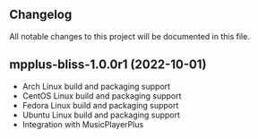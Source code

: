 ## Changelog

All notable changes to this project will be documented in this file.

## mpplus-bliss-1.0.0r1 (2022-10-01)
* Arch Linux build and packaging support
* CentOS Linux build and packaging support
* Fedora Linux build and packaging support
* Ubuntu Linux build and packaging support
* Integration with MusicPlayerPlus 
